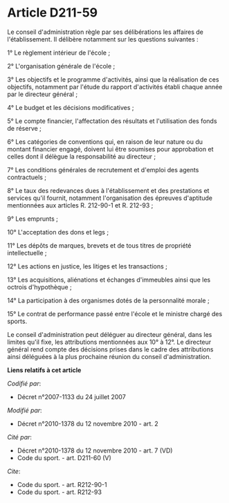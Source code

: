 # Article D211-59

Le conseil d'administration règle par ses délibérations les affaires de l'établissement. Il délibère notamment sur les
questions suivantes : 

1° Le règlement intérieur de l'école ; 

2° L'organisation générale de l'école ; 

3° Les objectifs et le programme d'activités, ainsi que la réalisation de ces objectifs, notamment par l'étude du rapport
d'activités établi chaque année par le directeur général ; 

4° Le budget et les décisions modificatives ; 

5° Le compte financier, l'affectation des résultats et l'utilisation des fonds de réserve ; 

6° Les catégories de conventions qui, en raison de leur nature ou du montant financier engagé, doivent lui être soumises pour
approbation et celles dont il délègue la responsabilité au directeur ; 

7° Les conditions générales de recrutement et d'emploi des agents contractuels ; 

8° Le taux des redevances dues à l'établissement et des prestations et services qu'il fournit, notamment l'organisation des
épreuves d'aptitude mentionnées aux articles R. 212-90-1 et R. 212-93 ; 

9° Les emprunts ; 

10° L'acceptation des dons et legs ; 

11° Les dépôts de marques, brevets et de tous titres de propriété intellectuelle ; 

12° Les actions en justice, les litiges et les transactions ; 

13° Les acquisitions, aliénations et échanges d'immeubles ainsi que les octrois d'hypothèque ; 

14° La participation à des organismes dotés de la personnalité morale ; 

15° Le contrat de performance passé entre l'école et le ministre chargé des sports. 

Le conseil d'administration peut déléguer au directeur général, dans les limites qu'il fixe, les attributions mentionnées aux
10° à 12°. Le directeur général rend compte des décisions prises dans le cadre des attributions ainsi déléguées à la plus
prochaine réunion du conseil d'administration.

**Liens relatifs à cet article**

_Codifié par_:

  - Décret n°2007-1133 du 24 juillet 2007

_Modifié par_:

  - Décret n°2010-1378 du 12 novembre 2010 - art. 2

_Cité par_:

  - Décret n°2010-1378 du 12 novembre 2010 - art. 7 (VD)
  - Code du sport. - art. D211-60 (V)

_Cite_:

  - Code du sport. - art. R212-90-1
  - Code du sport. - art. R212-93

